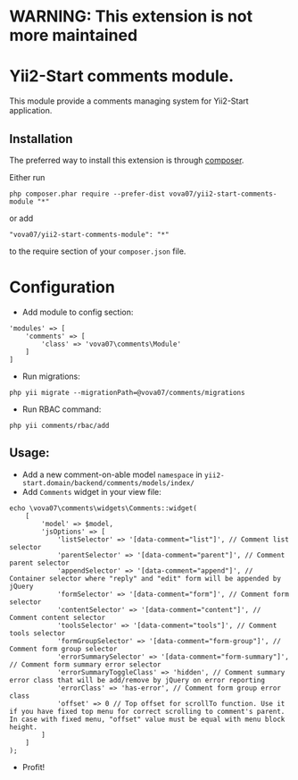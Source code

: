 # WARNING: This extension is not more maintained

Yii2-Start comments module.
==========================
This module provide a comments managing system for Yii2-Start application.

Installation
------------

The preferred way to install this extension is through [composer](http://getcomposer.org/download/).

Either run

```
php composer.phar require --prefer-dist vova07/yii2-start-comments-module "*"
```

or add

```
"vova07/yii2-start-comments-module": "*"
```

to the require section of your `composer.json` file.

Configuration
=============

- Add module to config section:

```
'modules' => [
    'comments' => [
        'class' => 'vova07\comments\Module'
    ]
]
```

- Run migrations:

```
php yii migrate --migrationPath=@vova07/comments/migrations
```

- Run RBAC command:

```
php yii comments/rbac/add
```

Usage:
------

- Add a new comment-on-able model `namespace` in `yii2-start.domain/backend/comments/models/index/`
- Add `Comments` widget in your view file:

```
echo \vova07\comments\widgets\Comments::widget(  
    [  
        'model' => $model,  
        'jsOptions' => [  
            'listSelector' => '[data-comment="list"]', // Comment list selector 
            'parentSelector' => '[data-comment="parent"]', // Comment parent selector
            'appendSelector' => '[data-comment="append"]', // Container selector where "reply" and "edit" form will be appended by jQuery
            'formSelector' => '[data-comment="form"]', // Comment form selector
            'contentSelector' => '[data-comment="content"]', // Comment content selector
            'toolsSelector' => '[data-comment="tools"]', // Comment tools selector
            'formGroupSelector' => '[data-comment="form-group"]', // Comment form group selector
            'errorSummarySelector' => '[data-comment="form-summary"]', // Comment form summary error selector
            'errorSummaryToggleClass' => 'hidden', // Comment summary error class that will be add/remove by jQuery on error reporting
            'errorClass' => 'has-error', // Comment form group error class
            'offset' => 0 // Top offset for scrollTo function. Use it if you have fixed top menu for correct scrolling to comment's parent. In case with fixed menu, "offset" value must be equal with menu block height.
        ]  
    ]  
);
```

- Profit!

